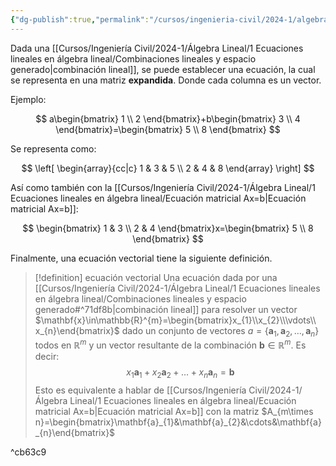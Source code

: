 ```yaml
---
{"dg-publish":true,"permalink":"/cursos/ingenieria-civil/2024-1/algebra-lineal/1-ecuaciones-lineales-en-algebra-lineal/ecuacion-vectorial/","tags":["I2MAT1620"]}
---
```



Dada una [[Cursos/Ingeniería Civil/2024-1/Álgebra Lineal/1 Ecuaciones lineales en álgebra lineal/Combinaciones lineales y espacio generado\|combinación lineal]], se puede establecer una ecuación, la cual se representa en una matriz **expandida**. Donde cada columna es un vector.

Ejemplo:

$$
a\begin{bmatrix}
1 \\
2
\end{bmatrix}+b\begin{bmatrix}
3 \\
4
\end{bmatrix}=\begin{bmatrix}
5 \\
8
\end{bmatrix}
$$

Se representa como:

$$
\left[ \begin{array}{cc|c}
1 & 3 & 5 \\
2 & 4 & 8
\end{array}  \right] 
$$

Así como también con la [[Cursos/Ingeniería Civil/2024-1/Álgebra Lineal/1 Ecuaciones lineales en álgebra lineal/Ecuación matricial Ax=b\|Ecuación matricial Ax=b]]:

$$
\begin{bmatrix}
1 & 3 \\
2 & 4
\end{bmatrix}x=\begin{bmatrix}
5 \\
8
\end{bmatrix}
$$

Finalmente, una ecuación vectorial tiene la siguiente definición.

> [!definition] ecuación vectorial
> Una ecuación dada por una [[Cursos/Ingeniería Civil/2024-1/Álgebra Lineal/1 Ecuaciones lineales en álgebra lineal/Combinaciones lineales y espacio generado#^71df8b\|combinación lineal]] para resolver un vector $\mathbf{x}\in\mathbb{R}^{m}=\begin{bmatrix}x_{1}\\x_{2}\\\vdots\\ x_{n}\end{bmatrix}$ dado un conjunto de vectores $a=\{ \mathbf{a}_{1},\mathbf{a}_{2},\dots,\mathbf{a}_{n} \}$ todos en $\mathbb{R}^{m}$ y un vector resultante de la combinación $\mathbf{b}\in\mathbb{R}^{m}$. Es decir:
> $$
> x_{1}\mathbf{a}_{1}+x_{2}\mathbf{a}_{2}+\dots+x_{n}\mathbf{a}_{n}=\mathbf{b}
> $$
> Esto es equivalente a hablar de [[Cursos/Ingeniería Civil/2024-1/Álgebra Lineal/1 Ecuaciones lineales en álgebra lineal/Ecuación matricial Ax=b\|Ecuación matricial Ax=b]] con la matriz $A_{m\times n}=\begin{bmatrix}\mathbf{a}_{1}&\mathbf{a}_{2}&\cdots&\mathbf{a}_{n}\end{bmatrix}$ 

^cb63c9